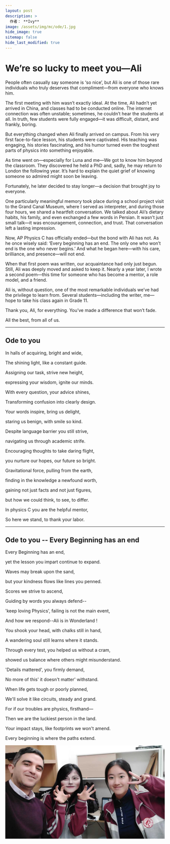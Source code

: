 ```yaml
---
layout: post
description: >
  作者： **Ivy**
image: /assets/img/mc/ode/1.jpg
hide_image: true
sitemap: false
hide_last_modified: true
---
```


# We’re so lucky to meet you—Ali

People often casually say someone is ‘so nice’, but Ali is one of those rare individuals who truly deserves that compliment—from everyone who knows him.

The first meeting with him wasn’t exactly ideal. At the time, Ali hadn’t yet arrived in China, and classes had to be conducted online. The internet connection was often unstable; sometimes, he couldn’t hear the students at all. In truth, few students were fully engaged—it was difficult, distant, and frankly, boring.

But everything changed when Ali finally arrived on campus. From his very first face-to-face lesson, his students were captivated. His teaching was engaging, his stories fascinating, and his humor turned even the toughest parts of physics into something enjoyable. 

As time went on—especially for Luna and me—We got to know him beyond the classroom. They discovered he held a PhD and, sadly, he may return to London the following year. It’s hard to explain the quiet grief of knowing someone so admired might soon be leaving. 

Fortunately, he later decided to stay longer—a decision that brought joy to everyone.

One particularly meaningful memory took place during a school project visit to the Grand Canal Museum, where I served as interpreter, and during those four hours, we shared a heartfelt conversation. We talked about Ali’s dietary habits, his family, and even exchanged a few words in Persian. It wasn’t just small talk—it was encouragement, connection, and trust. That conversation left a lasting impression.

Now, AP Physics C has officially ended—but the bond with Ali has not. As he once wisely said: ‘Every beginning has an end. The only one who won’t end is the one who never begins.’ And what he began here—with his care, brilliance, and presence—will not end.

When that first poem was written, our acquaintance had only just begun. Still, Ali was deeply moved and asked to keep it. Nearly a year later, I wrote a second poem—this time for someone who has become a mentor, a role model, and a friend.

Ali is, without question, one of the most remarkable individuals we’ve had the privilege to learn from. Several students—including the writer, me—hope to take his class again in Grade 11.

Thank you, Ali, for everything. You’ve made a difference that won’t fade.

All the best, from all of us.

---

## Ode to you 

In halls of acquiring, bright and wide,

The shining light, like a constant guide.

Assigning our task, strive new height,

expressing your wisdom, ignite our minds.

With every question, your advice shines,

Transforming confusion into clearly design.

Your words inspire, bring us delight,

staring us benign, with smile so kind.

Despite language barrier you still strive,

navigating us through academic strife.

Encouraging thoughts to take daring flight,

you nurture our hopes, our future so bright.



Gravitational force, pulling from the earth,

finding in the knowledge a newfound worth,

gaining not just facts and not just figures,

but how we could think, to see, to differ.

In physics C you are the helpful mentor,

So here we stand, to thank your labor.

---

## Ode to you -- Every Beginning has an end

Every Beginning has an end,

yet the lesson you impart continue to expand.

Waves may break upon the sand,

but your kindness flows like lines you penned.

Scores we strive to ascend,

Guiding by words you always defend--

'keep loving Physics', failing is not the main event,

And how we respond--Ali is in Wonderland !

You shook your head, with chalks still in hand,

A wandering soul still learns where it stands.

Through every test, you helped us without a cram, 

showed us balance where others might misunderstand.

'Details mattered', you firmly demand,

No more of this' it doesn't matter' withstand.

When life gets tough or poorly planned,

We'll solve it like circuits, steady and grand.

For if our troubles are physics, firsthand—

Then we are the luckiest person in the land.

Your impact stays, like footprints we won't amend.

Every beginning is where the paths extend.

![](../../assets/img/mc/ode/2.jpg)